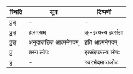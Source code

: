| स्थिति | सूत्र | टिप्पणी |
| ----- | ------- | ------ |
| प्रु॒ङ् | - | - |
| प्रु॒ङ् | हलन्त्यम् | ङ्-इत्यस्य इत्संज्ञा |
| प्रु॒ङ् | अनुदात्तङित आत्मनेपदम् | इति आत्मनेपदम् |
| प्रु॒ | तस्य लोपः | इत्संज्ञकस्य लोपः |
| प्रु | - | स्वरभेदमात्रालोपः |
